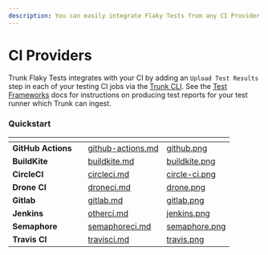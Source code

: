 ```yaml
---
description: You can easily integrate Flaky Tests from any CI Provider.
---
```


# CI Providers

Trunk Flaky Tests integrates with your CI by adding an `Upload Test Results` step in each of your testing CI jobs via the [Trunk CLI](../../uploader.md). See the [Test Frameworks](../frameworks/) docs for instructions on producing test reports for your test runner which Trunk can ingest.

### Quickstart

<table data-view="cards" data-full-width="false"><thead><tr><th></th><th data-hidden></th><th data-hidden data-card-target data-type="content-ref"></th><th data-hidden data-card-cover data-type="files"></th></tr></thead><tbody><tr><td><strong>GitHub Actions</strong></td><td></td><td><a href="github-actions.md">github-actions.md</a></td><td><a href="../../../.gitbook/assets/github.png">github.png</a></td></tr><tr><td><strong>BuildKite</strong></td><td></td><td><a href="buildkite.md">buildkite.md</a></td><td><a href="../../../.gitbook/assets/buildkite.png">buildkite.png</a></td></tr><tr><td><strong>CircleCI</strong></td><td></td><td><a href="circleci.md">circleci.md</a></td><td><a href="../../../.gitbook/assets/circle-ci.png">circle-ci.png</a></td></tr><tr><td><strong>Drone CI</strong></td><td></td><td><a href="droneci.md">droneci.md</a></td><td><a href="../../../.gitbook/assets/drone.png">drone.png</a></td></tr><tr><td><strong>Gitlab</strong></td><td></td><td><a href="gitlab.md">gitlab.md</a></td><td><a href="../../../.gitbook/assets/gitlab.png">gitlab.png</a></td></tr><tr><td><strong>Jenkins</strong></td><td></td><td><a href="otherci.md">otherci.md</a></td><td><a href="../../../.gitbook/assets/jenkins.png">jenkins.png</a></td></tr><tr><td><strong>Semaphore</strong></td><td></td><td><a href="semaphoreci.md">semaphoreci.md</a></td><td><a href="../../../.gitbook/assets/semaphore.png">semaphore.png</a></td></tr><tr><td><strong>Travis CI</strong></td><td></td><td><a href="travisci.md">travisci.md</a></td><td><a href="../../../.gitbook/assets/travis.png">travis.png</a></td></tr></tbody></table>
